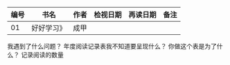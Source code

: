 
|编号|书名|作者|检视日期|再读日期|备注|
|---|---|---|---|----|-----|
|01|好好学习》|成甲

我遇到了什么问题？
年度阅读记录表我不知道要呈现什么？
你做这个表是为了什么？
记录阅读的数量